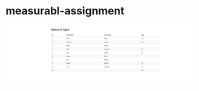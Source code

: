 # measurabl-assignment

<img src="https://github.com/michaelmills/measurabl-frontend-assignment/blob/master/images/measurabl.png">
